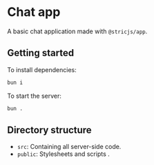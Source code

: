# Chat app
A basic chat application made with `@stricjs/app`.

## Getting started
To install dependencies:
```bash
bun i
```

To start the server:
```bash
bun .
```

## Directory structure
- `src`: Containing all server-side code.
- `public`: Stylesheets and scripts .
